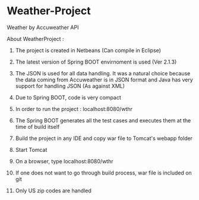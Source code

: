 # Weather-Project
Weather by Accuweather API

About WeatherProject :

1. The project is created in Netbeans (Can compile in Eclipse)

2. The latest version of Spring BOOT envirnoment is used (Ver 2.1.3)

3. The JSON is used for all data handling. It was a natural choice because the data coming from Accuweather is in
    JSON format and Java has very support for handling JSON (As against XML)

4. Due to Spring BOOT, code is very compact

5. In order to run the project : localhost:8080/wthr

6. The Spring BOOT generates all the test cases and executes them at the time of build itself

7. Build the project in any IDE and copy war file to Tomcat's webapp folder

8. Start Tomcat

9. On a browser, type localhost:8080/wthr

10. If one does not want to go through build process, war file is included on git

11. Only US zip codes are handled
